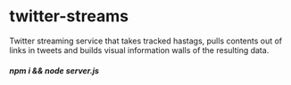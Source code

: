 # twitter-streams

Twitter streaming service that takes tracked hastags, pulls contents out of links in tweets and builds visual information walls of the resulting data.

##### npm i && node server.js
